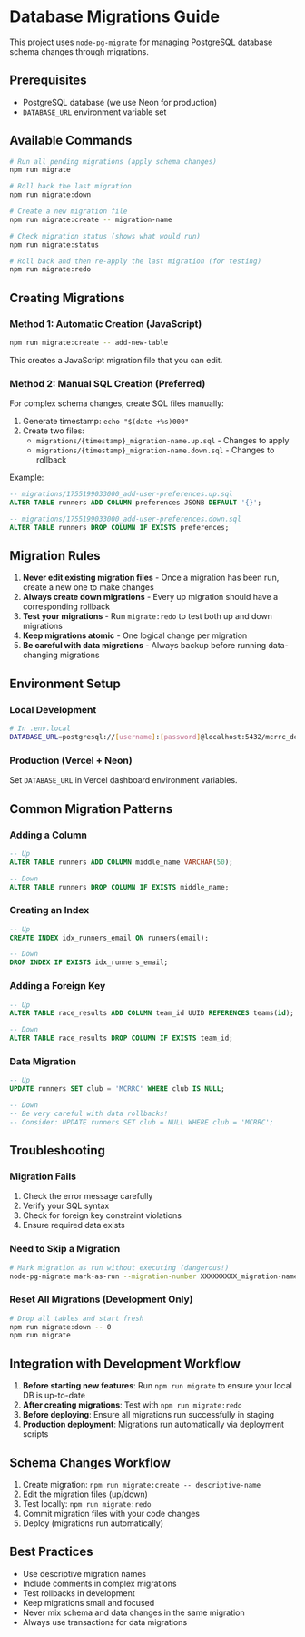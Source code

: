 # Database Migrations Guide

This project uses `node-pg-migrate` for managing PostgreSQL database schema changes through migrations.

## Prerequisites

- PostgreSQL database (we use Neon for production)
- `DATABASE_URL` environment variable set

## Available Commands

```bash
# Run all pending migrations (apply schema changes)
npm run migrate

# Roll back the last migration
npm run migrate:down

# Create a new migration file
npm run migrate:create -- migration-name

# Check migration status (shows what would run)
npm run migrate:status

# Roll back and then re-apply the last migration (for testing)
npm run migrate:redo
```

## Creating Migrations

### Method 1: Automatic Creation (JavaScript)
```bash
npm run migrate:create -- add-new-table
```
This creates a JavaScript migration file that you can edit.

### Method 2: Manual SQL Creation (Preferred)
For complex schema changes, create SQL files manually:

1. Generate timestamp: `echo "$(date +%s)000"`
2. Create two files:
   - `migrations/{timestamp}_migration-name.up.sql` - Changes to apply
   - `migrations/{timestamp}_migration-name.down.sql` - Changes to rollback

Example:
```sql
-- migrations/1755199033000_add-user-preferences.up.sql
ALTER TABLE runners ADD COLUMN preferences JSONB DEFAULT '{}';

-- migrations/1755199033000_add-user-preferences.down.sql
ALTER TABLE runners DROP COLUMN IF EXISTS preferences;
```

## Migration Rules

1. **Never edit existing migration files** - Once a migration has been run, create a new one to make changes
2. **Always create down migrations** - Every up migration should have a corresponding rollback
3. **Test your migrations** - Run `migrate:redo` to test both up and down migrations
4. **Keep migrations atomic** - One logical change per migration
5. **Be careful with data migrations** - Always backup before running data-changing migrations

## Environment Setup

### Local Development
```bash
# In .env.local
DATABASE_URL=postgresql://[username]:[password]@localhost:5432/mcrrc_dev
```

### Production (Vercel + Neon)
Set `DATABASE_URL` in Vercel dashboard environment variables.

## Common Migration Patterns

### Adding a Column
```sql
-- Up
ALTER TABLE runners ADD COLUMN middle_name VARCHAR(50);

-- Down
ALTER TABLE runners DROP COLUMN IF EXISTS middle_name;
```

### Creating an Index
```sql
-- Up
CREATE INDEX idx_runners_email ON runners(email);

-- Down
DROP INDEX IF EXISTS idx_runners_email;
```

### Adding a Foreign Key
```sql
-- Up
ALTER TABLE race_results ADD COLUMN team_id UUID REFERENCES teams(id);

-- Down
ALTER TABLE race_results DROP COLUMN IF EXISTS team_id;
```

### Data Migration
```sql
-- Up
UPDATE runners SET club = 'MCRRC' WHERE club IS NULL;

-- Down
-- Be very careful with data rollbacks!
-- Consider: UPDATE runners SET club = NULL WHERE club = 'MCRRC';
```

## Troubleshooting

### Migration Fails
1. Check the error message carefully
2. Verify your SQL syntax
3. Check for foreign key constraint violations
4. Ensure required data exists

### Need to Skip a Migration
```bash
# Mark migration as run without executing (dangerous!)
node-pg-migrate mark-as-run --migration-number XXXXXXXXX_migration-name
```

### Reset All Migrations (Development Only)
```bash
# Drop all tables and start fresh
npm run migrate:down -- 0
npm run migrate
```

## Integration with Development Workflow

1. **Before starting new features**: Run `npm run migrate` to ensure your local DB is up-to-date
2. **After creating migrations**: Test with `npm run migrate:redo`
3. **Before deploying**: Ensure all migrations run successfully in staging
4. **Production deployment**: Migrations run automatically via deployment scripts

## Schema Changes Workflow

1. Create migration: `npm run migrate:create -- descriptive-name`
2. Edit the migration files (up/down)
3. Test locally: `npm run migrate:redo`
4. Commit migration files with your code changes
5. Deploy (migrations run automatically)

## Best Practices

- Use descriptive migration names
- Include comments in complex migrations
- Test rollbacks in development
- Keep migrations small and focused
- Never mix schema and data changes in the same migration
- Always use transactions for data migrations
